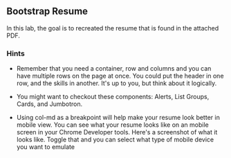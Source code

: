 ## Bootstrap Resume

<p>In this lab, the goal is to recreated the resume that is found in the attached PDF.<p>

### Hints<br>
- Remember that you need a container, row and columns and you can have multiple rows on the page at once. You could put the header in one row, and the skills in another. It's up to you, but think about it logically.

- You might want to checkout these components: Alerts, List Groups, Cards, and Jumbotron.

- Using col-md as a breakpoint will help make your resume look better in mobile view. You can see what your resume looks like on an mobile screen in your Chrome Developer tools. Here's a screenshot of what it looks like. Toggle that and you can select what type of mobile device you want to emulate